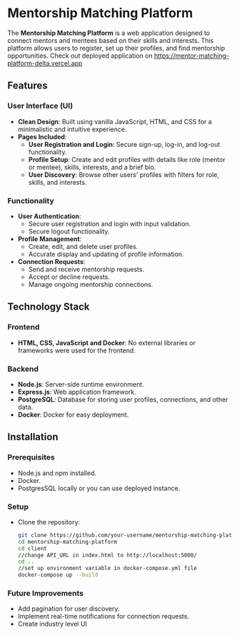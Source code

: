 # Mentorship Matching Platform

The **Mentorship Matching Platform** is a web application designed to connect mentors and mentees based on their skills and interests. This platform allows users to register, set up their profiles, and find mentorship opportunities. Check out deployed application on 
https://mentor-matching-platform-delta.vercel.app

## Features

### User Interface (UI)
- **Clean Design**: Built using vanilla JavaScript, HTML, and CSS for a minimalistic and intuitive experience.
- **Pages Included**:
  - **User Registration and Login**: Secure sign-up, log-in, and log-out functionality.
  - **Profile Setup**: Create and edit profiles with details like role (mentor or mentee), skills, interests, and a brief bio.
  - **User Discovery**: Browse other users' profiles with filters for role, skills, and interests.

### Functionality
- **User Authentication**:
  - Secure user registration and login with input validation.
  - Secure logout functionality.
- **Profile Management**:
  - Create, edit, and delete user profiles.
  - Accurate display and updating of profile information.
- **Connection Requests**:
  - Send and receive mentorship requests.
  - Accept or decline requests.
  - Manage ongoing mentorship connections.

## Technology Stack

### Frontend
- **HTML, CSS, JavaScript and Docker**: No external libraries or frameworks were used for the frontend.

### Backend
- **Node.js**: Server-side runtime environment.
- **Express.js**: Web application framework.
- **PostgreSQL**: Database for storing user profiles, connections, and other data.
- **Docker**: Docker for easy deployment.

## Installation

### Prerequisites
- Node.js and npm installed.
- Docker.
- PostgresSQL locally or you can use deployed instance.

### Setup
- Clone the repository:
   ```bash
   git clone https://github.com/your-username/mentorship-matching-platform.git
   cd mentorship-matching-platform
   cd client
   //change API_URL in index.html to http://localhost:5000/
   cd ..
   //set up environment variable in docker-compose.yml file
   docker-compose up --build
    ```
### Future Improvements
- Add pagination for user discovery.
- Implement real-time notifications for connection requests.
- Create industry level UI



